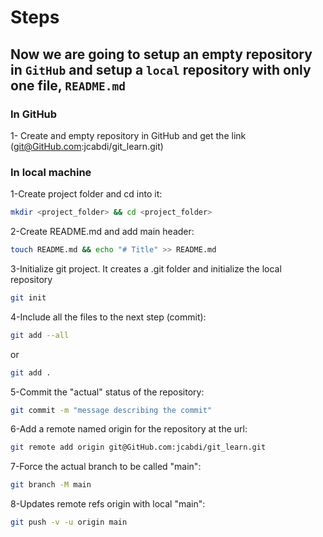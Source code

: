 # Steps
## Now we are going to setup an empty repository in `GitHub` and setup a `local` repository with only one file, `README.md`
### In GitHub
1- Create and empty repository in GitHub and get the link (git@GitHub.com:jcabdi/git_learn.git)
### In local machine
1-Create project folder and cd into it:
```bash
mkdir <project_folder> && cd <project_folder>
```
2-Create README.md and add main header:
```bash
touch README.md && echo "# Title" >> README.md
```
3-Initialize git project. It creates a .git folder and initialize the local repository
```bash
git init
```
4-Include all the files to the next step (commit):
```bash
git add --all
```
or
```bash
git add .
 ```
5-Commit the "actual" status of the repository:
```bash
git commit -m "message describing the commit"
```
6-Add a remote named origin for the repository at the url:
```bash
git remote add origin git@GitHub.com:jcabdi/git_learn.git
```
7-Force the actual branch to be called "main":
```bash
git branch -M main
```
8-Updates remote refs origin with local "main":
```bash
git push -v -u origin main
```

